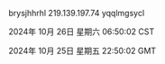 brysjhhrhl 219.139.197.74 yqqlmgsycl

2024年 10月 26日 星期六 06:50:02 CST

2024年 10月 25日 星期五 22:50:02 GMT

